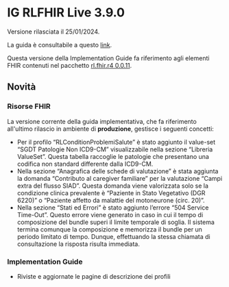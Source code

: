 # IG RLFHIR Live 3.9.0

Versione rilasciata il 25/01/2024. 

La guida è consultabile a questo [link](https://simplifier.net/guide/ig-rlfhir?version=3.9.0).

Questa versione della Implementation Guide fa riferimento agli elementi FHIR contenuti nel pacchetto [rl.fhir.r4 0.0.11](https://simplifier.net/packages/rl.fhir.r4/0.0.11).

## Novità
### Risorse FHIR

La versione corrente della guida implementativa, che fa riferimento all'ultimo rilascio in ambiente di <b>produzione</b>, gestisce i seguenti concetti:

- Per il profilo “RLConditionProblemiSalute” è stato aggiunto il value-set “SGDT Patologie Non ICD9-CM” visualizzabile nella sezione “Libreria ValueSet”. Questa tabella raccoglie le patologie che presentano una codifica non standard differente dalla ICD9-CM.
- Nella sezione “Anagrafica delle schede di valutazione” è stata aggiunta la domanda “Contributo al caregiver familiare” per la valutazione “Campi extra del flusso SIAD”. Questa domanda viene valorizzata solo se la condizione clinica prevalente è “Paziente in Stato Vegetativo (DGR 6220)” o “Paziente affetto da malattie del motoneurone (circ. 20)”.
- Nella sezione “Stati ed Errori” è stato aggiunto l’errore “504 Service Time-Out”. Questo errore viene generato in caso in cui il tempo di composizione del bundle superi il limite temporale di soglia. Il sistema termina comunque la composizione e memorizza il bundle per un periodo limitato di tempo. Dunque, effettuando la stessa chiamata di consultazione la risposta risulta immediata. 


### Implementation Guide
- Riviste e aggiornate le pagine di descrizione dei profili